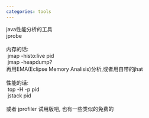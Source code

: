 ```yaml
---
categories: tools
---
```

<p>java性能分析的工具<br />jprobe <br /><br />内存的话:<br />&nbsp;jmap -histo:live pid<br />&nbsp;jmap -heapdump?<br />再用EMA(Eclipse Memory Analisis)分析,或者用自带的jhat<br /><br />性能的话:<br />&nbsp;top -H -p pid<br />&nbsp;jstack pid<br /><br />或者 jprofiler 试用版吧, 也有一些类似的免费的</p>